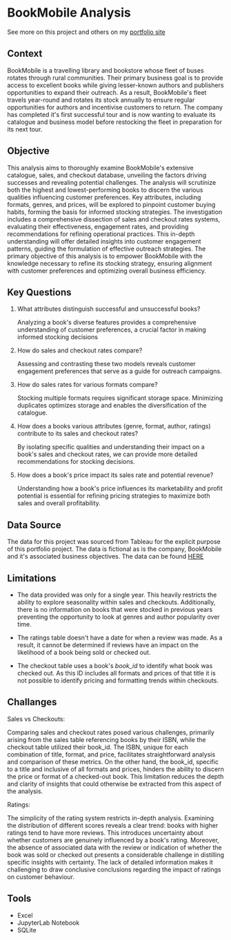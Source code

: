 # BookMobile Analysis
  See more on this project and others on my [portfolio site](gracefulanalytics.com)


## Context

BookMobile is a travelling library and bookstore whose fleet of buses rotates through rural communities. Their primary business goal is to provide access to excellent books while giving lesser-known authors and publishers opportunities to expand their outreach. As a result, BookMobile's fleet travels year-round and rotates its stock annually to ensure regular opportunities for authors and incentivise customers to return. The company has completed it's first successful tour and is now wanting to evaluate its catalogue and business model before restocking the fleet in preparation for its next tour. 


## Objective

This analysis aims to thoroughly examine BookMobile's extensive catalogue, sales, and checkout database, unveiling the factors driving successes and revealing potential challenges. The analysis will scrutinize both the highest and lowest-performing books to discern the various qualities influencing customer preferences. Key attributes, including formats, genres, and prices, will be explored to pinpoint customer buying habits, forming the basis for informed stocking strategies. The investigation includes a comprehensive dissection of sales and checkout rates systems, evaluating their effectiveness, engagement rates, and providing recommendations for refining operational practices. This in-depth understanding will offer detailed insights into customer engagement patterns, guiding the formulation of effective outreach strategies. The primary objective of this analysis is to empower BookMobile with the knowledge necessary to refine its stocking strategy, ensuring alignment with customer preferences and optimizing overall business efficiency.

## Key Questions

1. What attributes distinguish successful and unsuccessful books?
   
     Analyzing a book's diverse features provides a comprehensive understanding of customer preferences, a crucial factor in making informed stocking decisions
   
2. How do sales and checkout rates compare?
   
     Assessing and contrasting these two models reveals customer engagement preferences that serve as a guide for outreach campaigns.
   
3. How do sales rates for various formats compare?
   
     Stocking multiple formats requires significant storage space. Minimizing duplicates optimizes storage and enables the diversification of the catalogue.
   
4. How does a books various attributes (genre, format, author, ratings) contribute to its sales and checkout rates?
   
     By isolating specific qualities and understanding their impact on a book's sales and checkout rates, we can provide more detailed recommendations for stocking decisions.
   
5. How does a book's price impact its sales rate and potential revenue?
    
     Understanding how a book's price influences its marketability and profit potential is essential for refining pricing strategies to maximize both sales and overall profitability.
      

## Data Source

The data for this project was sourced from Tableau for the explicit purpose of this portfolio project. The data is fictional as is the company, BookMobile and it's associated business objectives. 
The data can be found [HERE](https://help.tableau.com/current/pro/desktop/en-us/bookshop_data.htm)

## Limitations 

- The data provided was only for a single year. This heavily restricts the ability to explore seasonality within sales and checkouts. Additionally, there is no information on books that were stocked in previous years preventing the opportunity to look at genres and author popularity over time.
  
- The ratings table doesn't have a date for when a review was made. As a result, it cannot be determined if reviews have an impact on the likelihood of a book being sold or checked out.

- The checkout table uses a book's *book_id* to identify what book was checked out. As this ID includes all formats and prices of that title it is not possible to identify pricing and formatting trends within checkouts.  

## Challanges

Sales vs Checkouts:

Comparing sales and checkout rates posed various challenges, primarily arising from the sales table referencing books by their ISBN, while the checkout table utilized their book_id. The ISBN, unique for each combination of title, format, and price, facilitates straightforward analysis and comparison of these metrics. On the other hand, the book_id, specific to a title and inclusive of all formats and prices, hinders the ability to discern the price or format of a checked-out book. This limitation reduces the depth and clarity of insights that could otherwise be extracted from this aspect of the analysis.

Ratings:

The simplicity of the rating system restricts in-depth analysis. Examining the distribution of different scores reveals a clear trend: books with higher ratings tend to have more reviews. This introduces uncertainty about whether customers are genuinely influenced by a book's rating. Moreover, the absence of associated data with the review or indication of whether the book was sold or checked out presents a considerable challenge in distilling specific insights with certainty. The lack of detailed information makes it challenging to draw conclusive conclusions regarding the impact of ratings on customer behaviour.


## Tools

- Excel
- JupyterLab Notebook
- SQLite

